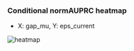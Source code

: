 ### Conditional normAUPRC heatmap

- X: gap_mu, Y: eps_current

![heatmap](/home/elicer/project_0814_2/results/20250819-001405/holdout/conditional_heatmap_gap_mu_vs_eps_current.png)
